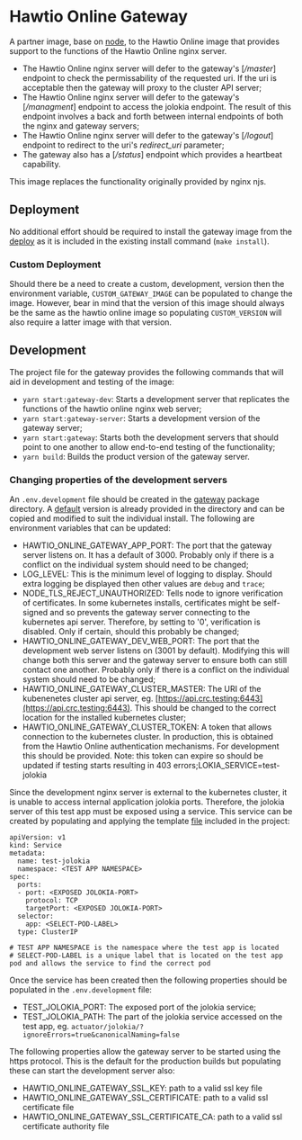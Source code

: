 # Hawtio Online Gateway

A partner image, base on [node](https://nodejs.org), to the Hawtio Online image that provides support to the functions of the Hawtio Online nginx server.

- The Hawtio Online nginx server will defer to the gateway's [_/master_] endpoint to check the permissability of the requested uri. If the uri is acceptable then the gateway will
  proxy to the cluster API server;
- The Hawtio Online nginx server will defer to the gateway's [_/managment_] endpoint to access
  the jolokia endpoint. The result of this endpoint involves a back and forth between internal
  endpoints of both the nginx and gateway servers;
- The Hawtio Online nginx server will defer to the gateway's [_/logout_] endpoint to redirect
  to the uri's _redirect_uri_ parameter;
- The gateway also has a [_/status_] endpoint which provides a heartbeat capability.

This image replaces the functionality originally provided by nginx njs.

## Deployment

No additional effort should be required to install the gateway image from the [deploy](https://github.com/hawtio/hawtio-online/tree/main/deploy) as it is included in the existing install command (`make install`).

### Custom Deployment

Should there be a need to create a custom, development, version then the environment variable, `CUSTOM_GATEWAY_IMAGE` can be populated to change the image. However, bear in mind that the version of this image should always be the same as the hawtio online image so populating `CUSTOM_VERSION` will also require a latter image with that version.

## Development

The project file for the gateway provides the following commands that will aid in development and testing of the image:

- `yarn start:gateway-dev`: Starts a development server that replicates the functions of the hawtio online nginx web server;
- `yarn start:gateway-server`: Starts a development version of the gateway server;
- `yarn start:gateway`: Starts both the development servers that should point to one another to allow end-to-end testing of the functionality;
- `yarn build`: Builds the product version of the gateway server.

### Changing properties of the development servers

An `.env.development` file should be created in the [gateway](https://github.com/hawtio/hawtio-online/tree/main/docker/gateway) package directory. A [default](https://github.com/hawtio/hawtio-online/tree/main/docker/gateway/env.development.defaults) version is already provided in the directory and can be copied and modified to suit the individual install. The following are environment variables that can be updated:

- HAWTIO_ONLINE_GATEWAY_APP_PORT: The port that the gateway server listens on. It has a default of 3000. Probably only if there is a conflict on the individual system should need to be changed;
- LOG_LEVEL: This is the minimum level of logging to display. Should extra logging be displayed then other values are `debug` and `trace`;
- NODE_TLS_REJECT_UNAUTHORIZED: Tells node to ignore verification of certificates. In some kubernetes installs, certificates might be self-signed and so prevents the gateway server connecting to the kubernetes api server. Therefore, by setting to '0', verification is disabled. Only if certain, should this probably be changed;
- HAWTIO_ONLINE_GATEWAY_DEV_WEB_PORT: The port that the development web server listens on (3001 by default). Modifying this will change both this server and the gateway server to ensure both can still contact one another. Probably only if there is a conflict on the individual system should need to be changed;
- HAWTIO_ONLINE_GATEWAY_CLUSTER_MASTER: The URI of the kubenenetes cluster api server, eg. [https://api.crc.testing:6443](https://api.crc.testing:6443). This should be changed to the correct location for the installed kubernetes cluster;
- HAWTIO_ONLINE_GATEWAY_CLUSTER_TOKEN: A token that allows connection to the kubernetes cluster. In production, this is obtained from the Hawtio Online authentication mechanisms. For development this should be provided. Note: this token can expire so should be updated if testing starts resulting in 403 errors;LOKIA_SERVICE=test-jolokia

Since the development nginx server is external to the kubernetes cluster, it is unable to access internal application jolokia ports. Therefore, the jolokia server of this test app must be exposed using a service. This service can be created by populating and applying the template [file](https://github.com/hawtio/hawtio-online/tree/main/docker/gateway/jolokia-testing-service.yml) included in the project:

```
apiVersion: v1
kind: Service
metadata:
  name: test-jolokia
  namespace: <TEST APP NAMESPACE>
spec:
  ports:
  - port: <EXPOSED JOLOKIA-PORT>
    protocol: TCP
    targetPort: <EXPOSED JOLOKIA-PORT>
  selector:
    app: <SELECT-POD-LABEL>
  type: ClusterIP

# TEST APP NAMESPACE is the namespace where the test app is located
# SELECT-POD-LABEL is a unique label that is located on the test app pod and allows the service to find the correct pod
```

Once the service has been created then the following properties should be populated in the `.env.development` file:

- TEST_JOLOKIA_PORT: The exposed port of the jolokia service;
- TEST_JOLOKIA_PATH: The part of the jolokia service accessed on the test app, eg. `actuator/jolokia/?ignoreErrors=true&canonicalNaming=false`

The following properties allow the gateway server to be started using the https protocol. This is the default for the production builds but populating these can start the development server also:

- HAWTIO_ONLINE_GATEWAY_SSL_KEY: path to a valid ssl key file
- HAWTIO_ONLINE_GATEWAY_SSL_CERTIFICATE: path to a valid ssl certificate file
- HAWTIO_ONLINE_GATEWAY_SSL_CERTIFICATE_CA: path to a valid ssl certificate authority file
